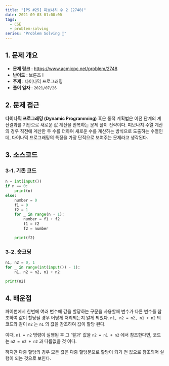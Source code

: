 ```yaml
---
title: "[PS #25] 피보나치 수 2 (2748)"
date: 2021-09-03 01:00:00
tags:
  - CSE
  - problem-solving
series: "Problem Solving 🤔"
---
```


## 1. 문제 개요

- **문제 링크** : https://www.acmicpc.net/problem/2748
- **난이도** : 브론즈 I
- **주제** : 다이나믹 프로그래밍
- **풀이 일자** : `2021/07/26`

## 2. 문제 접근

**다이나믹 프로그래밍 (Dynamic Programming)** 혹은 동적 계획법은 이전 단계의 계산결과를 기반으로 새로운 값 계산을 반복하는 문제 풀이 전략이다. 피보나치 수열 계산의 경우 직전에 계산한 두 수를 더하여 새로운 수를 계산하는 방식으로 도출하는 수열인데, 다이나믹 프로그래밍의 특징을 가장 단적으로 보여주는 문제라고 생각된다.

## 3. 소스코드

### 3-1. 기존 코드

```python
n = int(input())
if n == 0:
    print(n)
else:
    number = 0
    f1 = 0
    f2 = 1
    for _ in range(n - 1):
        number = f1 + f2
        f1 = f2
        f2 = number

    print(f2)
```

### 3-2. 숏코딩

```python
n1, n2 = 0, 1
for _ in range(int(input()) - 1):
    n1, n2 = n2, n1 + n2

print(n2)
```

## 4. 배운점

파이썬에서 한번에 여러 변수에 값을 할당하는 구문을 사용할때 변수가 다른 변수를 참조하여 값이 할당될 경우 어떻게 처리되는지 알게 되었다. `n1, n2 = n2, n1 + n2` 의 코드와 같이 `n2` 는 `n1` 의 값을 참조하여 값이 할당 된다.

이때, `n1 = n2` 명령이 실행된 후 그 '결과' 값을 `n2 = n1 + n2` 에서 참조한다면, 코드는 `n2 = n2 + n2` 과 다름없을 것 이다.

하지만 다중 할당의 경우 모든 값은 다중 할당문으로 할당이 되기 전 값으로 참조되어 실행이 되는 것으로 보인다.
